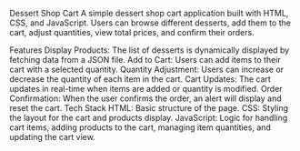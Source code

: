 Dessert Shop Cart
A simple dessert shop cart application built with HTML, CSS, and JavaScript. Users can browse different desserts, add them to the cart, adjust quantities, view total prices, and confirm their orders.

Features
Display Products: The list of desserts is dynamically displayed by fetching data from a JSON file.
Add to Cart: Users can add items to their cart with a selected quantity.
Quantity Adjustment: Users can increase or decrease the quantity of each item in the cart.
Cart Updates: The cart updates in real-time when items are added or quantity is modified.
Order Confirmation: When the user confirms the order, an alert will display and reset the cart.
Tech Stack
HTML: Basic structure of the page.
CSS: Styling the layout for the cart and products display.
JavaScript: Logic for handling cart items, adding products to the cart, managing item quantities, and updating the cart view.
